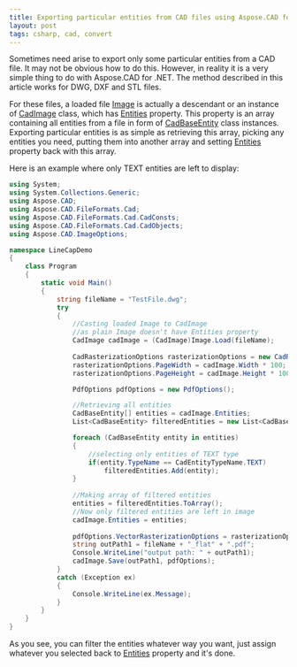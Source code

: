 ```yaml
---
title: Exporting particular entities from CAD files using Aspose.CAD for .NET
layout: post
tags: csharp, cad, convert
---
```


Sometimes need arise to export only some particular entities from a CAD file. It may not be obvious how to do this. However, in reality it is a very simple thing to do with Aspose.CAD for .NET. The method described in this article works for DWG, DXF and STL files.

For these files, a loaded file <a href="https://apireference.aspose.com/net/cad/aspose.cad/image">Image</a> is actually a descendant or an instance of <a href="https://apireference.aspose.com/net/cad/aspose.cad.fileformats.cad/cadimage">CadImage</a> class, which has <a href="https://apireference.aspose.com/net/cad/aspose.cad.fileformats.cad/cadimage/properties/entities">Entities</a> property. This property is an array containing all entities from a file in form of <a href="https://apireference.aspose.com/net/cad/aspose.cad.fileformats.cad.cadobjects/cadbaseentity">CadBaseEntity</a> class instances. Exporting particular entities is as simple as retrieving this array, picking any entities you need, putting them into another array and setting <a href="https://apireference.aspose.com/net/cad/aspose.cad.fileformats.cad/cadimage/properties/entities">Entities</a> property back with this array.

Here is an example where only TEXT entities are left to display:

```csharp
using System;
using System.Collections.Generic;
using Aspose.CAD;
using Aspose.CAD.FileFormats.Cad;
using Aspose.CAD.FileFormats.Cad.CadConsts;
using Aspose.CAD.FileFormats.Cad.CadObjects;
using Aspose.CAD.ImageOptions;

namespace LineCapDemo
{
    class Program
    {
        static void Main()
        {
            string fileName = "TestFile.dwg"; 
            try 
            { 
                //Casting loaded Image to CadImage
                //as plain Image doesn't have Entities property
                CadImage cadImage = (CadImage)Image.Load(fileName); 
                
                CadRasterizationOptions rasterizationOptions = new CadRasterizationOptions(); 
                rasterizationOptions.PageWidth = cadImage.Width * 100; 
                rasterizationOptions.PageHeight = cadImage.Height * 100; 

                PdfOptions pdfOptions = new PdfOptions();

                //Retrieving all entities
                CadBaseEntity[] entities = cadImage.Entities;
                List<CadBaseEntity> filteredEntities = new List<CadBaseEntity>();

                foreach (CadBaseEntity entity in entities)
                {
                    //selecting only entities of TEXT type
                    if(entity.TypeName == CadEntityTypeName.TEXT)
                        filteredEntities.Add(entity);
                }
                
                //Making array of filtered entities
                entities = filteredEntities.ToArray();
                //Now only filtered entities are left in image
                cadImage.Entities = entities;
                
                pdfOptions.VectorRasterizationOptions = rasterizationOptions; 
                string outPath1 = fileName + "_flat" + ".pdf"; 
                Console.WriteLine("output path: " + outPath1); 
                cadImage.Save(outPath1, pdfOptions); 
            } 
            catch (Exception ex) 
            { 
                Console.WriteLine(ex.Message); 
            } 
        }
    }
}
```

As you see, you can filter the entities whatever way you want, just assign whatever you selected back to <a href="https://apireference.aspose.com/net/cad/aspose.cad.fileformats.cad/cadimage/properties/entities">Entities</a> property and it's done.
